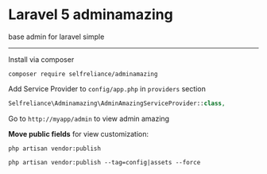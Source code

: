 Laravel 5 adminamazing
======================
base admin for laravel
simple


-----------------
Install via composer
```
composer require selfreliance/adminamazing
```

Add Service Provider to `config/app.php` in `providers` section
```php
Selfreliance\Adminamazing\AdminAmazingServiceProvider::class,
```


Go to `http://myapp/admin` to view admin amazing

**Move public fields** for view customization:

```
php artisan vendor:publish
``` 
```
php artisan vendor:publish --tag=config|assets --force
``` 